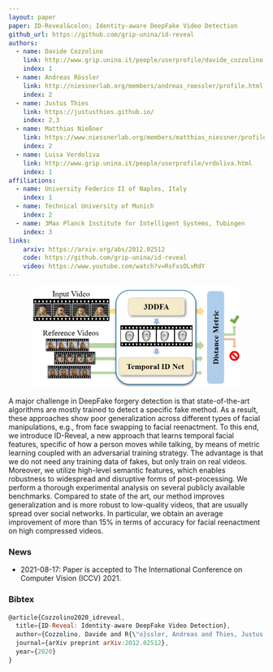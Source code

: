 ```yaml
---
layout: paper
paper: ID-Reveal&colon; Identity-aware DeepFake Video Detection
github_url: https://github.com/grip-unina/id-reveal
authors:  
  - name: Davide Cozzolino
    link: http://www.grip.unina.it/people/userprofile/davide_cozzolino.html
    index: 1
  - name: Andreas Rössler
    link: http://niessnerlab.org/members/andreas_roessler/profile.html
    index: 2
  - name: Justus Thies
    link: https://justusthies.github.io/
    index: 2,3
  - name: Matthias Nießner
    link: https://www.niessnerlab.org/members/matthias_niessner/profile.html
    index: 2
  - name: Luisa Verdoliva
    link: http://www.grip.unina.it/people/userprofile/vrdoliva.html
    index: 1
affiliations: 
  - name: University Federico II of Naples, Italy
    index: 1
  - name: Technical University of Munich
    index: 2
  - name: 3Max Planck Institute for Intelligent Systems, Tubingen
    index: 3
links:
    arxiv: https://arxiv.org/abs/2012.02512
    code: https://github.com/grip-unina/id-reveal
    video: https://www.youtube.com/watch?v=RsFxsOLvRdY
---
```


<center><img src="./header.jpg" alt="header" height="200" /></center>

A major challenge in DeepFake forgery detection is that state-of-the-art algorithms are mostly trained to detect a specific fake method. As a result, these approaches show poor generalization across different types of facial manipulations, e.g., from face swapping to facial reenactment. To this end, we introduce ID-Reveal, a new approach that learns temporal facial features, specific of how a person moves while talking, by means of metric learning coupled with an adversarial training strategy. The advantage is that we do not need any training data of fakes, but only train on real videos. Moreover, we utilize high-level semantic features, which enables robustness to widespread and disruptive forms of post-processing. We perform a thorough experimental analysis on several publicly available benchmarks. Compared to state of the art, our method improves generalization and is more robust to low-quality videos, that are usually spread over social networks. In particular, we obtain an average improvement of more than 15% in terms of accuracy for facial reenactment on high compressed videos.

### News

*   2021-08-17: Paper is accepted to The International Conference on Computer Vision (ICCV) 2021.

### Bibtex

```javascript
@article{Cozzolino2020_idreveal,
  title={ID-Reveal: Identity-aware DeepFake Video Detection},
  author={Cozzolino, Davide and R{\"o}ssler, Andreas and Thies, Justus and Nie{\ss}ner, Matthias and Verdoliva, Luisa},
  journal={arXiv preprint arXiv:2012.02512},
  year={2020}
}
```
